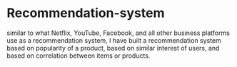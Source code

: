 # Recommendation-system
similar to what Netflix, YouTube, Facebook, and all other business platforms use as a recommendation system, I have built a recommendation system based on popularity of a product, based on similar interest of users, and based on correlation between items or products.
